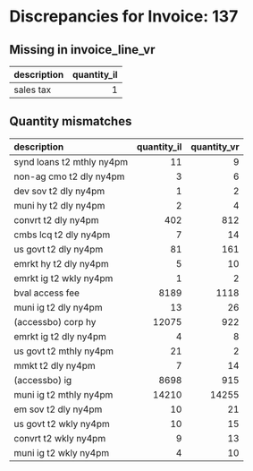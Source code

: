 # Discrepancies for Invoice: 137

## Missing in invoice_line_vr

| description   |   quantity_il |
|:--------------|--------------:|
| sales tax     |             1 |

## Quantity mismatches

| description               |   quantity_il |   quantity_vr |
|:--------------------------|--------------:|--------------:|
| synd loans t2 mthly ny4pm |            11 |             9 |
| non-ag cmo t2 dly ny4pm   |             3 |             6 |
| dev sov t2 dly ny4pm      |             1 |             2 |
| muni hy t2 dly ny4pm      |             2 |             4 |
| convrt t2 dly ny4pm       |           402 |           812 |
| cmbs lcq t2 dly ny4pm     |             7 |            14 |
| us govt t2 dly ny4pm      |            81 |           161 |
| emrkt hy t2 dly ny4pm     |             5 |            10 |
| emrkt ig t2 wkly ny4pm    |             1 |             2 |
| bval access fee           |          8189 |          1118 |
| muni ig t2 dly ny4pm      |            13 |            26 |
| (accessbo) corp hy        |         12075 |           922 |
| emrkt ig t2 dly ny4pm     |             4 |             8 |
| us govt t2 mthly ny4pm    |            21 |             2 |
| mmkt t2 dly ny4pm         |             7 |            14 |
| (accessbo) ig             |          8698 |           915 |
| muni ig t2 mthly ny4pm    |         14210 |         14255 |
| em sov t2 dly ny4pm       |            10 |            21 |
| us govt t2 wkly ny4pm     |            10 |            15 |
| convrt t2 wkly ny4pm      |             9 |            13 |
| muni ig t2 wkly ny4pm     |             4 |            10 |
